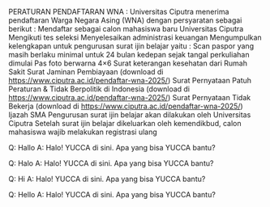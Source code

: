 PERATURAN PENDAFTARAN WNA  :
Universitas Ciputra menerima pendaftaran Warga Negara Asing (WNA) dengan persyaratan sebagai berikut :
Mendaftar sebagai calon mahasiswa baru Universitas Ciputra
Mengikuti tes seleksi
Menyelesaikan administrasi keuangan
Mengumpulkan kelengkapan untuk pengurusan surat ijin belajar yaitu :
Scan paspor yang masih berlaku minimal untuk 24 bulan kedepan sejak tangal perkuliahan dimulai
Pas foto berwarna 4×6
Surat keterangan kesehatan dari Rumah Sakit
Surat Jaminan Pembiayaan (download di https://www.ciputra.ac.id/pendaftar-wna-2025/)
Surat Pernyataan Patuh Peraturan & Tidak Berpolitik di Indonesia (download di https://www.ciputra.ac.id/pendaftar-wna-2025/)
Surat Pernyataan Tidak Bekerja (download di https://www.ciputra.ac.id/pendaftar-wna-2025/)
Ijazah SMA
Pengurusan surat ijin belajar akan dilakukan oleh Universitas Ciputra
Setelah surat ijin belajar dikeluarkan oleh kemendikbud, calon mahasiswa wajib melakukan registrasi ulang

Q: Hallo
A: Halo! YUCCA di sini. Apa yang bisa YUCCA bantu?

Q: Halo
A: Halo! YUCCA di sini. Apa yang bisa YUCCA bantu?

Q: Hi
A: Halo! YUCCA di sini. Apa yang bisa YUCCA bantu?

Q: Hello
A: Halo! YUCCA di sini. Apa yang bisa YUCCA bantu?
